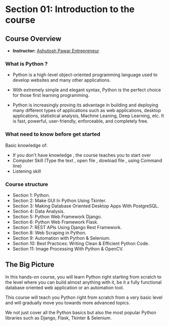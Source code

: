 # Section 01: Introduction to the course
## Course Overview
- **Instructor:** [Ashutosh Pawar Entrepreneur](https://www.udemy.com/user/a9ff8aeb-0700-4b60-950d-ffdce7bf69bc/)

### What is Python ?
- Python is a high-level object-oriented programming language used to develop websites and many other applications.
- With extremely simple and elegant syntax, Python is the perfect choice for those first learning programming.

- Python is increasingly proving its advantage in building and deploying many different types of applications such as web applications, desktop applications, statistical analysis, Machine Leaning, Deep Learning, etc. It is fast, powerful, user-friendly, enforceable, and completely free.

### What need to know before get started

Basic knowledge of:
- If you don't have knowledge , the course teaches you to start over
- Computer Skill (Type the text , open file , dowload file , using Command line)
- Listening skill
### Course structure
- Section 1: Python.
- Section 2: Make GUI In Python Using Tkinter.
- Section 3: Making Database Oriented Desktop Apps With PostgreSQL.
- Section 4: Data Analysis.
- Section 5: Python Web Framework Django.
- Section 6: Python Web Framework Flask.
- Section 7: REST APIs Using Django Rest Framework.
- Section 8: Web Scraping in Python.
- Section 9: Automation with Python & Selenium.
- Section 10: Best Practices: Writing Clean & Efficient Python Code.
- Section 11: Image Processing With Python & OpenCV.

## The Big Picture
In this hands-on course, you will learn Python right starting from scratch to the level where you can build almost anything with it, be it a fully functional database oriented web application or an automation tool.

This course will teach you Python right from scratch from a very basic level and will gradually move you towards more advanced topics.

We not just cover all the Python basics but also the most popular Python libraries such as Django, Flask, Tkinter & Selenium.